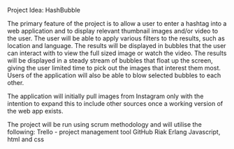 Project Idea: HashBubble

The primary feature of the project is to allow a user to enter a hashtag into a web application and to display relevant thumbnail images and/or video to the user. The user will be able to apply various filters to the results, such as location and language. The results will be displayed in bubbles that the user can interact with to view the full sized image or watch the video. The results will be displayed in a steady stream of bubbles that float up the screen, giving the user limited time to pick out the images that interest them most. Users of the application will also be able to blow selected bubbles to each other.

The application will initially pull images from Instagram only with the intention to expand this to include other sources once a working version of the web app exists. 

The project will be run using scrum methodology and will utilise the following:
Trello - project management tool
GitHub
Riak
Erlang
Javascript, html and css

